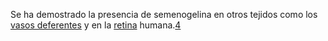 Se ha demostrado la presencia de semenogelina en otros tejidos como los [vasos deferentes](https://es.wikipedia.org/wiki/Conducto_deferente "Conducto deferente") y en la [retina](https://es.wikipedia.org/wiki/Retina "Retina") humana.[4](https://es.wikipedia.org/wiki/Semenogelina#cite_note-4)​

